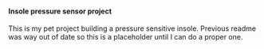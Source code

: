 #### Insole pressure sensor project

This is my pet project building a pressure sensitive insole.
Previous readme was way out of date so this is a placeholder until I can do a proper one.
